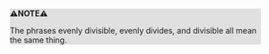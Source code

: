 <div style="margin:2em; background-color: #e0e0e0;">

<strong>⚠️NOTE️️️⚠️</strong>

The phrases evenly divisible, evenly divides, and divisible all mean the same thing.
</div>

